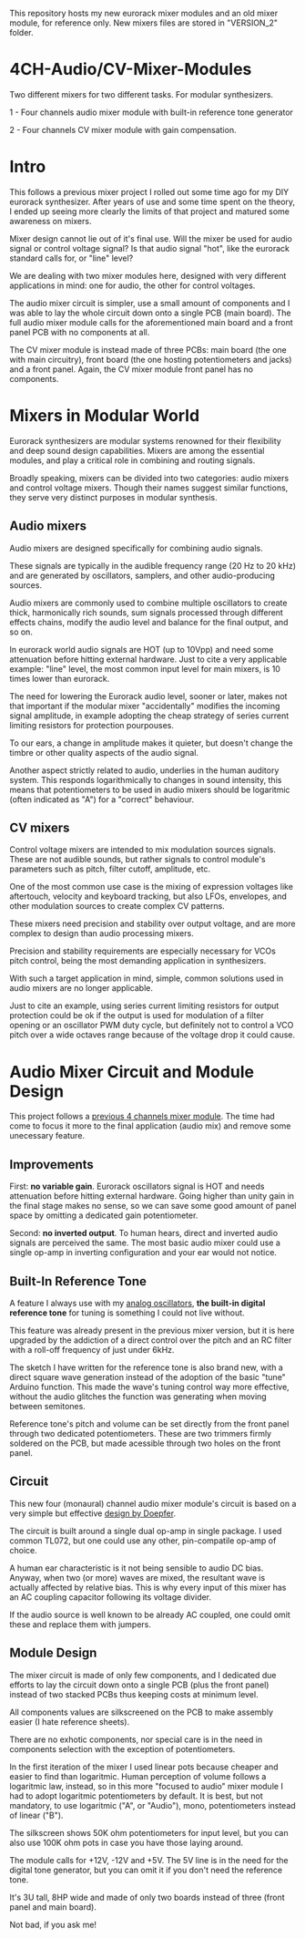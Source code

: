 This repository hosts my new eurorack mixer modules and an old mixer module, for reference only. New mixers files are stored in "VERSION_2" folder.

# 4CH-Audio/CV-Mixer-Modules
Two different mixers for two different tasks. For modular synthesizers.

1 - Four channels audio mixer module with built-in reference tone generator

2 - Four channels CV mixer module with gain compensation.

# Intro
This follows a previous mixer project I rolled out some time ago for my DIY eurorack synthesizer. 
After years of use and some time spent on the theory, I ended up seeing more clearly the limits of that project and matured some awareness on mixers.

Mixer design cannot lie out of it's final use. Will the mixer be used for audio signal or control voltage signal? Is that audio signal "hot", like the eurorack standard calls for, or "line" level?

We are dealing with two mixer modules here, designed with very different applications in mind: one for audio, the other for control voltages.

The audio mixer circuit is simpler, use a small amount of components and I was able to lay the whole circuit down onto a single PCB (main board).
The full audio mixer module calls for the aforementioned main board and a front panel PCB with no components at all.

The CV mixer module is instead made of three PCBs: main board (the one with main circuitry), front board (the one hosting potentiometers and jacks) and a front panel.
Again, the CV mixer module front panel has no components.

# Mixers in Modular World
Eurorack synthesizers are modular systems renowned for their flexibility and deep sound design capabilities. Mixers are among the essential modules, and play a critical role in combining and routing signals.

Broadly speaking, mixers can be divided into two categories: audio mixers and control voltage mixers. Though their names suggest similar functions, they serve very distinct purposes in modular synthesis.

## Audio mixers
Audio mixers are designed specifically for combining audio signals. 

These signals are typically in the audible frequency range (20 Hz to 20 kHz) and are generated by oscillators, samplers, and other audio-producing sources.

Audio mixers are commonly used to combine multiple oscillators to create thick, harmonically rich sounds, sum signals processed through different effects chains, modify the audio level and balance for the final output, and so on.

In eurorack world audio signals are HOT (up to 10Vpp) and need some attenuation before hitting external hardware. Just to cite a very applicable example: "line" level, the most common input level for main mixers, is 10 times lower than eurorack.

The need for lowering the Eurorack audio level, sooner or later, makes not that important if the modular mixer "accidentally" modifies the incoming signal amplitude, in example adopting the cheap strategy of series current limiting resistors for protection pourpouses.

To our ears, a change in amplitude makes it quieter, but doesn't change the timbre or other quality aspects of the audio signal.

Another aspect strictly related to audio, underlies in the human auditory system. This responds logarithmically to changes in sound intensity, this means that potentiometers to be used in audio mixers should be logaritmic (often indicated as "A") for a "correct" behaviour.

## CV mixers
Control voltage mixers are intended to mix modulation sources signals. These are not audible sounds, but rather signals to control module's parameters such as pitch, filter cutoff, amplitude, etc.

One of the most common use case is the mixing of expression voltages like aftertouch, velocity and keyboard tracking, but also LFOs, envelopes, and other modulation sources to create complex CV patterns.

These mixers need precision and stability over output voltage, and are more complex to design than audio processing mixers.

Precision and stability requirements are especially necessary for VCOs pitch control, being the most demanding application in synthesizers.

With such a target application in mind, simple, common solutions used in audio mixers are no longer applicable.

Just to cite an example, using series current limiting resistors for output protection could be ok if the output is used for modulation of a filter opening or an oscillator PWM duty cycle, but definitely not to control a VCO pitch over a wide octaves range because of the voltage drop it could cause.

# Audio Mixer Circuit and Module Design
This project follows a [previous 4 channels mixer module](https://www.instructables.com/4-Channels-Mixer-Module-With-A440-Reference-Genera/). The time had come to focus it more to the final application (audio mix) and remove some unecessary feature.

## Improvements
First: **no variable gain**. Eurorack oscillators signal is HOT and needs attenuation before hitting external hardware. Going higher than unity gain in the final stage makes no sense, so we can save some good amount of panel space by omitting a dedicated gain potentiometer.

Second: **no inverted output**. To human hears, direct and inverted audio signals are perceived the same. The most basic audio mixer could use a single op-amp in inverting configuration and your ear would not notice.

## Built-In Reference Tone
A feature I always use with my [analog oscillators](https://www.instructables.com/CEM3340-Voltage-Controlled-Analog-Oscillator-Modul/), **the built-in digital reference tone** for tuning is something I could not live without.

This feature was already present in the previous mixer version, but it is here upgraded by the addiction of a direct control over the pitch and an RC filter with a roll-off frequency of just under 6kHz.

The sketch I have written for the reference tone is also brand new, with a direct square wave generation instead of the adoption of the basic "tune" Arduino function. This made the wave's tuning control way more effective, without the audio glitches the function was generating when moving between semitones.

Reference tone's pitch and volume can be set directly from the front panel through two dedicated potentiometers. These are two trimmers firmly soldered on the PCB, but made acessible through two holes on the front panel.

## Circuit
This new four (monaural) channel audio mixer module's circuit is based on a very simple but effective [design by Doepfer](http://www.doepfer.de/DIY/a100_diy.htm).

The circuit is built around a single dual op-amp in single package. I used common TL072, but one could use any other, pin-compatile op-amp of choice.

A human ear characteristic is it not being sensible to audio DC bias. Anyway, when two (or more) waves are mixed, the resultant wave is actually affected by relative bias. This is why every input of this mixer has an AC coupling capacitor following its voltage divider.

If the audio source is well known to be already AC coupled, one could omit these and replace them with jumpers.

## Module Design
The mixer circuit is made of only few components, and I dedicated due efforts to lay the circuit down onto a single PCB (plus the front panel) instead of two stacked PCBs thus keeping costs at minimum level.

All components values are silkscreened on the PCB to make assembly easier (I hate reference sheets).

There are no exhotic components, nor special care is in the need in components selection with the exception of potentiometers.

In the first iteration of the mixer I used linear pots because cheaper and easier to find than logaritmic. Human perception of volume follows a logaritmic law, instead, so in this more "focused to audio" mixer module I had to adopt  logaritmic potentiometers by default. It is best, but not mandatory, to use logaritmic ("A", or "Audio"), mono, potentiometers instead of linear ("B").

The silkscreen shows 50K ohm potentiometers for input level, but you can also use 100K ohm pots in case you have those laying around.

The module calls for +12V, -12V and +5V. The 5V line is in the need for the digital tone generator, but you can omit it if you don't need the reference tone.

It's 3U tall, 8HP wide and made of only two boards instead of three (front panel and main board).

Not bad, if you ask me!







